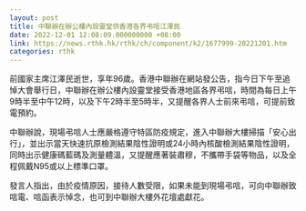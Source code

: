 ```yaml
---
layout: post
title: 中聯辦在辦公樓內設靈堂供香港各界弔唁江澤民
date: 2022-12-01 12:08:09.000000000 +08:00
link: https://news.rthk.hk/rthk/ch/component/k2/1677999-20221201.htm
categories: rthk
---
```


前國家主席江澤民逝世，享年96歲。香港中聯辦在網站發公告，指今日下午至追悼大會舉行日，中聯辦在辦公樓內設靈堂接受香港地區各界弔唁，時間為每日上午9時半至中午12時，以及下午2時半至5時半，又提醒各界人士前來弔唁，可提前致電預約。

中聯辦說，現場弔唁人士應嚴格遵守特區防疫規定，進入中聯辦大樓掃描「安心出行」，並出示當天快速抗原檢測結果陰性證明或24小時內核酸檢測結果陰性證明，同時出示健康碼藍碼及測量體溫，又提醒應著裝肅穆，不攜帶手袋等物品，以及全程佩戴N95或以上標準口罩。

發言人指出，由於疫情原因，接待人數受限，如果未能到現場弔唁，可向中聯辦致唁電、唁函表示悼念，也可到中聯辦大樓外花壇處獻花。
